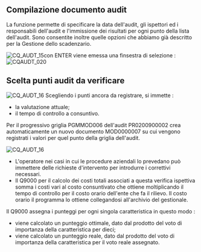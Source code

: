 ## Compilazione documento audit
La funzione permette di specificare la data dell'audit, gli ispettori ed i responsabili dell'audit e l'immissione dei risultati per ogni punto della lista dell'audit. Sono consentite inoltre quelle opzioni che abbiamo già descritto per la Gestione dello scadenzario.

![CQ_AUDT_15](http://localhost:3000/immagini/MBDOC_OGG-P_CQUM21/CQ_AUDT_15.png)con ENTER viene emessa una finsestra di selezione : 
![CQAUDT_020](http://localhost:3000/immagini/MBDOC_OGG-P_CQUM21/CQAUDT_020.png)
## Scelta punti audit da verificare

![CQ_AUDT_16](http://localhost:3000/immagini/MBDOC_OGG-P_CQUM21/CQ_AUDT_16.png)
Scegliendo i punti ancora da registrare, si immette : 
 * la valutazione attuale;
 * il tempo di controllo a consuntivo.

Per il progressivo griglia PGMMOD006 dell'audit PR0200900002 crea automaticamente un nuovo documento MOD0000007 su cui vengono registrati i valori per quel punto della griglia dell'audit.

![CQ_AUDT_16](http://localhost:3000/immagini/MBDOC_OGG-P_CQUM21/CQ_AUDT_16.png)
 * L'operatore nei casi in cui le procedure aziendali lo prevedano può immettere delle richieste d'intervento per introdurre i correttivi necessari.
 * Il Q9000 per il calcolo dei costi totali associati a questa verifica ispettiva somma i costi vari al costo consuntivato che ottiene moltiplicando il tempo di controllo per il costo orario dell'ente che fa il rilievo. Il costo orario il programma lo ottiene collegandosi all'archivio del gestionale.

Il Q9000 assegna i punteggi per ogni singola caratteristica in questo modo : 
 * viene calcolato un punteggio ottimale, dato dal prodotto del voto di importanza della caratteristica per dieci;
 * viene calcolato un punteggio reale, dato dal prodotto del voto di importanza della caratteristica per il voto reale assegnato.
